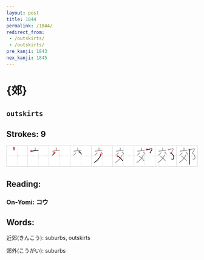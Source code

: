 ```yaml
---
layout: post
title: 1844
permalink: /1844/
redirect_from:
 - /outskirts/
 - /outskirts/
pre_kanji: 1843
nex_kanji: 1845
---
```


# {郊}

## `outskirts`

## Strokes: 9

<div class="stroke"><img src="../images/E9838A.png" /></div>

## Reading:

### On-Yomi: コウ

## Words:

近郊(きんこう): suburbs, outskirts

郊外(こうがい): suburbs
